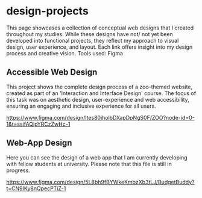 # design-projects

This page showcases a collection of conceptual web designs that I created throughout my studies. While these designs have not/ not yet been developed into functional projects, they reflect my approach to visual design, user experience, and layout. Each link offers insight into my design process and creative vision.  Tools used: Figma

## Accessible Web Design

This project shows the complete design process of a zoo-themed website, created as part of an 'Interaction and Interface Design' course. The focus of this task was on aesthetic design, user-experience and web accessibility, ensuring an engaging and inclusive experience for all users.

https://www.figma.com/design/ltes80jholbDXapDpNgS0F/ZOO?node-id=0-1&t=ssifAQipYRCzZwHc-1

## Web-App Design

Here you can see the design of a web app that I am currently developing with fellow students at university. Please note that this file is still in progress.

https://www.figma.com/design/5L8bh9fBYWkeKmbzXb3tLJ/BudgetBuddy?t=CN9IKy8nQpecPTiZ-1
